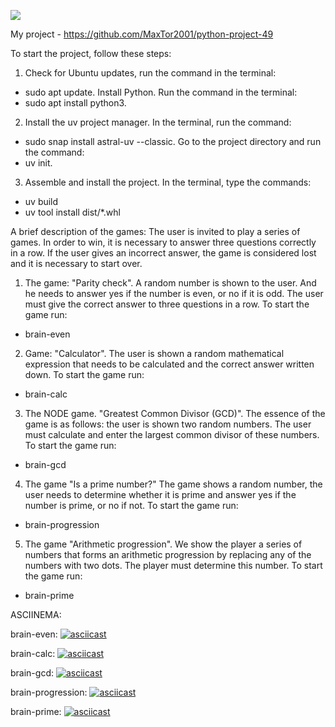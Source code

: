 <a href="https://codeclimate.com/github/MaxTor2001/python-project-49/maintainability"><img 
src="https://api.codeclimate.com/v1/badges/03c530ba0ac369e38585/maintainability" /></a>

My project - https://github.com/MaxTor2001/python-project-49

To start the project, follow these steps:
1. Check for Ubuntu updates, run the command in the terminal:
- sudo apt update.
Install Python. Run the command in the terminal:
- sudo apt install python3.
2. Install the uv project manager. In the terminal, run the command:
- sudo snap install astral-uv --classic. 
Go to the project directory and run the command:
- uv init.
3. Assemble and install the project. In the terminal, type the commands:
- uv build
- uv tool install dist/*.whl

A brief description of the games:
The user is invited to play a series of games. In order to win, it is necessary to answer three questions correctly in a row. If the user gives an incorrect answer, the game is considered lost and it is necessary to start over.
1. The game: "Parity check". A random number is shown to the user. And he needs to answer yes if the number is even, or no if it is odd. The user must give the correct answer to three questions in a row.
To start the game run: 
- brain-even
2. Game: "Calculator". The user is shown a random mathematical expression that needs to be calculated and the correct answer written down.
To start the game run: 
- brain-calc
3. The NODE game. "Greatest Common Divisor (GCD)". The essence of the game is as follows: the user is shown two random numbers. The user must calculate and enter the largest common divisor of these numbers.
To start the game run: 
- brain-gcd
4. The game "Is a prime number?" The game shows a random number, the user needs to determine whether it is prime and answer yes if the number is prime, or no if not.
To start the game run: 
- brain-progression
5. The game "Arithmetic progression". We show the player a series of numbers that forms an arithmetic progression by replacing any of the numbers with two dots. The player must determine this number.
To start the game run: 
- brain-prime



ASCIINEMA:

brain-even: [![asciicast](https://asciinema.org/a/rok2pwHVEWa8CgUWlsZGw18ga.svg)](https://asciinema.org/a/rok2pwHVEWa8CgUWlsZGw18ga)

brain-calc: [![asciicast](https://asciinema.org/a/BGB6x83eDp6zDnp2GV4fcJlt6)](https://asciinema.org/a/BGB6x83eDp6zDnp2GV4fcJlt6)

brain-gcd: [![asciicast](https://asciinema.org/a/FKt0paXJSRX3HxfkBOh724GDI)](https://asciinema.org/a/FKt0paXJSRX3HxfkBOh724GDI)

brain-progression: [![asciicast](https://asciinema.org/a/g0Cwl9Rfy2S8xlCGwDtiPOSx3)](https://asciinema.org/a/g0Cwl9Rfy2S8xlCGwDtiPOSx3)

brain-prime: [![asciicast](https://asciinema.org/a/8iDI426OeLADrjD2joEIF3plZ)](https://asciinema.org/a/8iDI426OeLADrjD2joEIF3plZ)